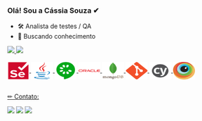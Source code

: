 ### Olá! Sou a Cássia Souza ✔


- 🛠 Analista de testes / QA
- 🔎 Buscando conhecimento

 <div>
  <a href="https://github.com/cassia-cristina">
  <img height="180em" src="https://github-readme-stats.vercel.app/api?username=cassia-cristina&show_icons=true&theme=great-gatsby&include_all_commits=true&count_private=true"/>
  <img height="180em" src="https://github-readme-stats.vercel.app/api/top-langs/?username=cassia-cristina&layout=compact&langs_count=8&theme=great-gatsby"/>
</div>
  
<div style="display: inline_block"><br>
 <img align="center" alt="Cassia-Java" height="40" width="50" src="https://github.com/devicons/devicon/blob/master/icons/selenium/selenium-original.svg"> 
 <img align="center" alt="Cassia-Java" height="40" width="50" src="https://raw.githubusercontent.com/devicons/devicon/master/icons/java/java-original.svg">
 <img align="center" alt="Cassia-cucumber" height="40" width="50" src="https://raw.githubusercontent.com/devicons/devicon/master/icons/cucumber/cucumber-plain.svg">
 <img align="center" alt="Cassia-oracle" height="40" width="50" src="https://raw.githubusercontent.com/devicons/devicon/master/icons/oracle/oracle-original.svg">
 <img align="center" alt="Cassia-mongo" height="40" width="50" src="https://raw.githubusercontent.com/devicons/devicon/master/icons/mongodb/mongodb-original-wordmark.svg">
 <img align="center" alt="Cassia-git" height="40" width="50" src="https://github.com/devicons/devicon/blob/master/icons/git/git-original.svg">
 <img align="center" alt="Cassia-cypress" height="40" width="50" src="https://github.com/cassia-cristina/cassia-cristina/blob/main/Icons/cypress.svg">
 <img align="center" alt="Cassia-Java" height="40" width="50" src="https://github.com/devicons/devicon/blob/master/icons/browserstack/browserstack-original.svg"> 
 </div>

##

 ✏ Contato:
 <div>  
   <a href="https://www.linkedin.com/in/cassia-cristina-souza/" target="_blank"><img src="https://img.shields.io/badge/-LinkedIn-%230077B5?style=for-the-badge&logo=linkedin&logoColor=white" target="_blank"></a> 
  <a href="https://www.instagram.com/cassiacristccb/" target="_blank"><img src="https://img.shields.io/badge/-Instagram-%23E4405F?style=for-the-badge&logo=instagram&logoColor=white" target="_blank"></a>
  <a href = "mailto:cassia.cristina.go@gmail.com"><img src="https://img.shields.io/badge/Gmail-D14836?style=for-the-badge&logo=gmail&logoColor=white" target="_blank"></a>
 </div>
